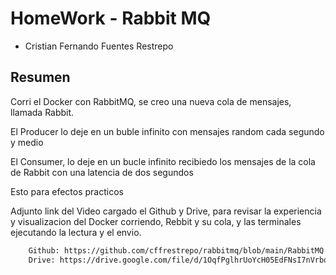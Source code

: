 # HomeWork - Rabbit MQ

-  Cristian Fernando Fuentes Restrepo

## Resumen

Corri el Docker con RabbitMQ, se creo una nueva cola de mensajes, llamada Rabbit.

El Producer lo deje en un buble infinito con mensajes random cada segundo y medio

El Consumer, lo deje en un bucle infinito recibiedo los mensajes de la cola de Rabbit con una latencia de dos segundos 

Esto para efectos practicos 

Adjunto link del Video cargado el Github y Drive, para revisar la experiencia y visualizacion del Docker corriendo, Rebbit y su cola, y las terminales ejecutando la lectura y el envio.

```sh
    Github: https://github.com/cffrestrepo/rabbitmq/blob/main/RabbitMQ.mov
    Drive: https://drive.google.com/file/d/1OqfPglhrUoYcH05EdFNsI7nVrboiaQQp/view?usp=drive_link
```
